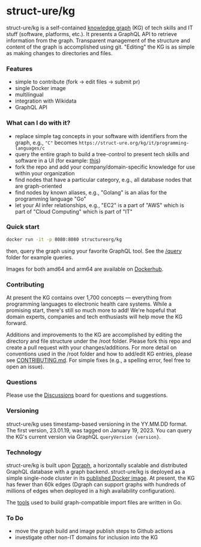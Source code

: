 # struct-ure/kg

struct-ure/kg is a self-contained [knowledge graph](https://en.wikipedia.org/wiki/Knowledge_graph) (KG) of tech skills and IT stuff (software, platforms, etc.). It presents a GraphQL API to retrieve information from the graph. Transparent management of the structure and content of the graph is accomplished using git. "Editing" the KG is as simple as making changes to directories and files.

### Features

* simple to contribute (fork -> edit files -> submit pr)
* single Docker image
* multilingual
* integration with Wikidata
* GraphQL API

### What can I do with it?

* replace simple tag concepts in your software with identifiers from the graph, e.g., `"C"` becomes `https://struct-ure.org/kg/it/programming-languages/c`
* query the entire graph to build a tree-control to present tech skills and software in a UI (for example: [this](https://struct-ure.github.io/kg/examples/ui-tree/))
* fork the repo and add your company/domain-specific knowledge for use within your organization
* find nodes that have a particular category, e.g., all database nodes that are graph-oriented
* find nodes by known aliases, e.g., "Golang" is an alias for the programming language "Go"
* let your AI infer relationships, e.g., "EC2" is a part of "AWS" which is part of "Cloud Computing" which is part of "IT"

### Quick start

```sh
docker run -it -p 8080:8080 structureorg/kg
```

then, query the graph using your favorite GraphQL tool. See the [/query](/query) folder for example queries. 

Images for both amd64 and arm64 are available on [Dockerhub](https://hub.docker.com/r/structureorg/kg/tags).

### Contributing
At present the KG contains over 1,700 concepts — everything from programming languages to electronic health care systems. While a promising start, there's still so much more to add! We're hopeful that domain experts, companies and tech enthusiasts will help move the KG forward.

Additions and improvements to the KG are accomplished by editing the directory and file structure under the /root folder. Please fork this repo and create a pull request with your changes/additions. For more detail on conventions used in the /root folder and how to add/edit KG entries, please see [CONTRIBUTING.md](CONTRIBUTING.md). For simple fixes (e.g., a spelling error, feel free to open an issue).

### Questions
Please use the [Discussions](https://github.com/struct-ure/kg/discussions) board for questions and suggestions.
### Versioning
struct-ure/kg uses timestamp-based versioning in the YY.MM.DD format. The first version, 23.01.19, was tagged on January 19, 2023. You can query the KG's current version via GraphQL `queryVersion {version}`.

### Technology
struct-ure/kg is built upon [Dgraph](https://github.com/draph-io/dgraph), a horizontally scalable and distributed GraphQL database with a graph backend. struct-ure/kg is deployed as a simple single-node cluster in its [published Docker image](https://hub.docker.com/r/structureorg/kg/tags). At present, the KG has fewer than 60k edges (Dgraph can support graphs with hundreds of millions of edges when deployed in a high availability configuration).

The [tools](/tools) used to build graph-compatible import files are written in Go.

### To Do
* move the graph build and image publish steps to Github actions
* investigate other non-IT domains for inclusion into the KG
